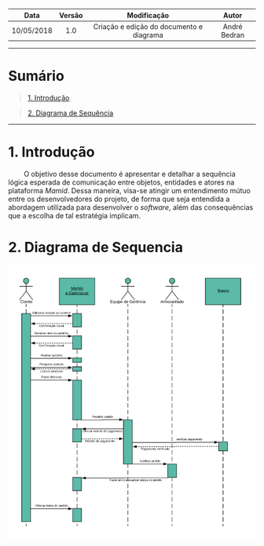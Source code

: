 |    Data    | Versão | Modificação | Autor |
|:----------:|:------:|:--:|:---------------:|
| 10/05/2018 | 1.0 | Criação e edição do documento e diagrama | André Bedran |
------------------------------------
# Sumário

>[1. Introdução](#1-introdução)

>[2. Diagrama de Sequência](#2-diagrama-de-sequencia)

------------------------------------

# 1. Introdução

&emsp;&emsp; O objetivo desse documento é apresentar e detalhar a sequência lógica esperada de comunicação entre objetos, entidades e atores na plataforma _Mamid_. Dessa maneira, visa-se atingir um entendimento mútuo entre os desenvolvedores do projeto, de forma que seja entendida a abordagem utilizada para desenvolver o _software_, além das consequências que a escolha de tal estratégia implicam.

# 2. Diagrama de Sequencia

![Diagrama de Sequência](https://raw.githubusercontent.com/Desenho-1-2018-G-6/docs/master/Arquitetura/Diagrama_de_Classes/Diagrama-de-sequencia.png)

